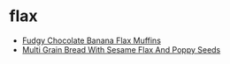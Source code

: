 # flax

 * [Fudgy Chocolate Banana Flax Muffins](index/f/fudgy-chocolate-banana-flax-muffins.json)
 * [Multi Grain Bread With Sesame Flax And Poppy Seeds](index/m/multi-grain-bread-with-sesame-flax-and-poppy-seeds-523.json)
